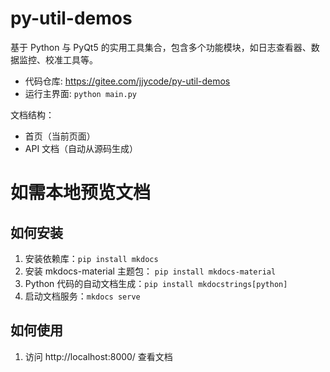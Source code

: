 # py-util-demos

基于 Python 与 PyQt5 的实用工具集合，包含多个功能模块，如日志查看器、数据监控、校准工具等。

- 代码仓库: https://gitee.com/jjycode/py-util-demos
- 运行主界面: `python main.py`

文档结构：
- 首页（当前页面）
- API 文档（自动从源码生成）

# 如需本地预览文档

## 如何安装

1. 安装依赖库：`pip install mkdocs`
2. 安装 mkdocs-material 主题包： `pip install mkdocs-material`
3. Python 代码的自动文档生成：`pip install mkdocstrings[python]`
4. 启动文档服务：`mkdocs serve`

## 如何使用
1. 访问 http://localhost:8000/ 查看文档